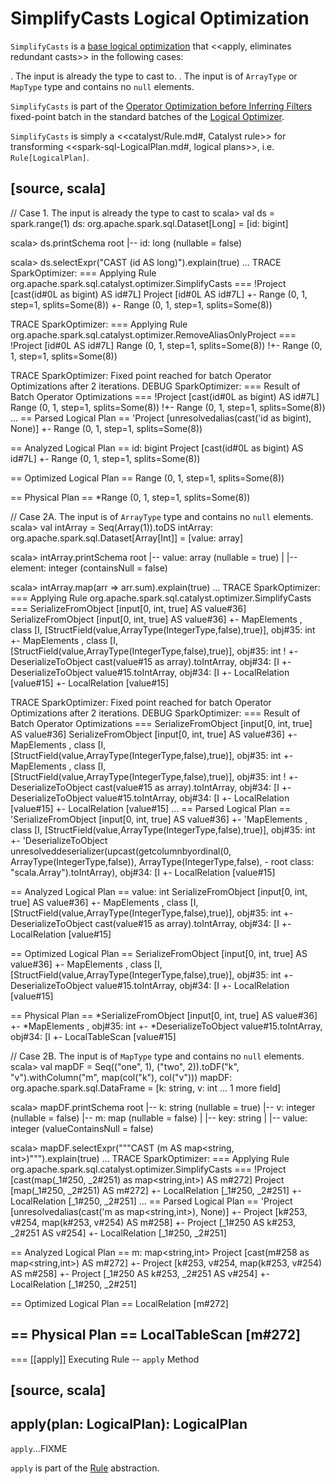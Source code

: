 # SimplifyCasts Logical Optimization

`SimplifyCasts` is a [base logical optimization](../Optimizer.md#batches) that <<apply, eliminates redundant casts>> in the following cases:

. The input is already the type to cast to.
. The input is of `ArrayType` or `MapType` type and contains no `null` elements.

`SimplifyCasts` is part of the [Operator Optimization before Inferring Filters](../Optimizer.md#Operator_Optimization_before_Inferring_Filters) fixed-point batch in the standard batches of the [Logical Optimizer](../Optimizer.md).

`SimplifyCasts` is simply a <<catalyst/Rule.md#, Catalyst rule>> for transforming <<spark-sql-LogicalPlan.md#, logical plans>>, i.e. `Rule[LogicalPlan]`.

[source, scala]
----
// Case 1. The input is already the type to cast to
scala> val ds = spark.range(1)
ds: org.apache.spark.sql.Dataset[Long] = [id: bigint]

scala> ds.printSchema
root
 |-- id: long (nullable = false)

scala> ds.selectExpr("CAST (id AS long)").explain(true)
...
TRACE SparkOptimizer:
=== Applying Rule org.apache.spark.sql.catalyst.optimizer.SimplifyCasts ===
!Project [cast(id#0L as bigint) AS id#7L]   Project [id#0L AS id#7L]
 +- Range (0, 1, step=1, splits=Some(8))    +- Range (0, 1, step=1, splits=Some(8))

TRACE SparkOptimizer:
=== Applying Rule org.apache.spark.sql.catalyst.optimizer.RemoveAliasOnlyProject ===
!Project [id#0L AS id#7L]                  Range (0, 1, step=1, splits=Some(8))
!+- Range (0, 1, step=1, splits=Some(8))

TRACE SparkOptimizer: Fixed point reached for batch Operator Optimizations after 2 iterations.
DEBUG SparkOptimizer:
=== Result of Batch Operator Optimizations ===
!Project [cast(id#0L as bigint) AS id#7L]   Range (0, 1, step=1, splits=Some(8))
!+- Range (0, 1, step=1, splits=Some(8))
...
== Parsed Logical Plan ==
'Project [unresolvedalias(cast('id as bigint), None)]
+- Range (0, 1, step=1, splits=Some(8))

== Analyzed Logical Plan ==
id: bigint
Project [cast(id#0L as bigint) AS id#7L]
+- Range (0, 1, step=1, splits=Some(8))

== Optimized Logical Plan ==
Range (0, 1, step=1, splits=Some(8))

== Physical Plan ==
*Range (0, 1, step=1, splits=Some(8))

// Case 2A. The input is of `ArrayType` type and contains no `null` elements.
scala> val intArray = Seq(Array(1)).toDS
intArray: org.apache.spark.sql.Dataset[Array[Int]] = [value: array<int>]

scala> intArray.printSchema
root
 |-- value: array (nullable = true)
 |    |-- element: integer (containsNull = false)

scala> intArray.map(arr => arr.sum).explain(true)
...
TRACE SparkOptimizer:
=== Applying Rule org.apache.spark.sql.catalyst.optimizer.SimplifyCasts ===
 SerializeFromObject [input[0, int, true] AS value#36]                                                       SerializeFromObject [input[0, int, true] AS value#36]
 +- MapElements <function1>, class [I, [StructField(value,ArrayType(IntegerType,false),true)], obj#35: int   +- MapElements <function1>, class [I, [StructField(value,ArrayType(IntegerType,false),true)], obj#35: int
!   +- DeserializeToObject cast(value#15 as array<int>).toIntArray, obj#34: [I                                  +- DeserializeToObject value#15.toIntArray, obj#34: [I
       +- LocalRelation [value#15]                                                                                 +- LocalRelation [value#15]

TRACE SparkOptimizer: Fixed point reached for batch Operator Optimizations after 2 iterations.
DEBUG SparkOptimizer:
=== Result of Batch Operator Optimizations ===
 SerializeFromObject [input[0, int, true] AS value#36]                                                       SerializeFromObject [input[0, int, true] AS value#36]
 +- MapElements <function1>, class [I, [StructField(value,ArrayType(IntegerType,false),true)], obj#35: int   +- MapElements <function1>, class [I, [StructField(value,ArrayType(IntegerType,false),true)], obj#35: int
!   +- DeserializeToObject cast(value#15 as array<int>).toIntArray, obj#34: [I                                  +- DeserializeToObject value#15.toIntArray, obj#34: [I
       +- LocalRelation [value#15]                                                                                 +- LocalRelation [value#15]
...
== Parsed Logical Plan ==
'SerializeFromObject [input[0, int, true] AS value#36]
+- 'MapElements <function1>, class [I, [StructField(value,ArrayType(IntegerType,false),true)], obj#35: int
   +- 'DeserializeToObject unresolveddeserializer(upcast(getcolumnbyordinal(0, ArrayType(IntegerType,false)), ArrayType(IntegerType,false), - root class: "scala.Array").toIntArray), obj#34: [I
      +- LocalRelation [value#15]

== Analyzed Logical Plan ==
value: int
SerializeFromObject [input[0, int, true] AS value#36]
+- MapElements <function1>, class [I, [StructField(value,ArrayType(IntegerType,false),true)], obj#35: int
   +- DeserializeToObject cast(value#15 as array<int>).toIntArray, obj#34: [I
      +- LocalRelation [value#15]

== Optimized Logical Plan ==
SerializeFromObject [input[0, int, true] AS value#36]
+- MapElements <function1>, class [I, [StructField(value,ArrayType(IntegerType,false),true)], obj#35: int
   +- DeserializeToObject value#15.toIntArray, obj#34: [I
      +- LocalRelation [value#15]

== Physical Plan ==
*SerializeFromObject [input[0, int, true] AS value#36]
+- *MapElements <function1>, obj#35: int
   +- *DeserializeToObject value#15.toIntArray, obj#34: [I
      +- LocalTableScan [value#15]

// Case 2B. The input is of `MapType` type and contains no `null` elements.
scala> val mapDF = Seq(("one", 1), ("two", 2)).toDF("k", "v").withColumn("m", map(col("k"), col("v")))
mapDF: org.apache.spark.sql.DataFrame = [k: string, v: int ... 1 more field]

scala> mapDF.printSchema
root
 |-- k: string (nullable = true)
 |-- v: integer (nullable = false)
 |-- m: map (nullable = false)
 |    |-- key: string
 |    |-- value: integer (valueContainsNull = false)

scala> mapDF.selectExpr("""CAST (m AS map<string, int>)""").explain(true)
...
TRACE SparkOptimizer:
=== Applying Rule org.apache.spark.sql.catalyst.optimizer.SimplifyCasts ===
!Project [cast(map(_1#250, _2#251) as map<string,int>) AS m#272]   Project [map(_1#250, _2#251) AS m#272]
 +- LocalRelation [_1#250, _2#251]                                 +- LocalRelation [_1#250, _2#251]
...
== Parsed Logical Plan ==
'Project [unresolvedalias(cast('m as map<string,int>), None)]
+- Project [k#253, v#254, map(k#253, v#254) AS m#258]
   +- Project [_1#250 AS k#253, _2#251 AS v#254]
      +- LocalRelation [_1#250, _2#251]

== Analyzed Logical Plan ==
m: map<string,int>
Project [cast(m#258 as map<string,int>) AS m#272]
+- Project [k#253, v#254, map(k#253, v#254) AS m#258]
   +- Project [_1#250 AS k#253, _2#251 AS v#254]
      +- LocalRelation [_1#250, _2#251]

== Optimized Logical Plan ==
LocalRelation [m#272]

== Physical Plan ==
LocalTableScan [m#272]
----

=== [[apply]] Executing Rule -- `apply` Method

[source, scala]
----
apply(plan: LogicalPlan): LogicalPlan
----

`apply`...FIXME

`apply` is part of the [Rule](../catalyst/Rule.md#apply) abstraction.
